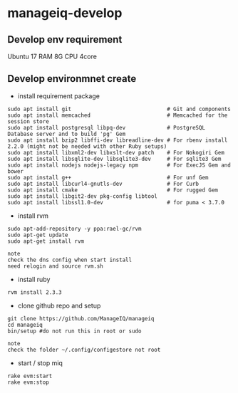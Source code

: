 # manageiq-develop

## Develop env requirement
Ubuntu 17
RAM 8G
CPU 4core

## Develop environmnet create

* install requirement package
```
sudo apt install git                              # Git and components
sudo apt install memcached                        # Memcached for the session store
sudo apt install postgresql libpq-dev             # PostgreSQL Database server and to build 'pg' Gem
sudo apt install bzip2 libffi-dev libreadline-dev # For rbenv install 2.2.0 (might not be needed with other Ruby setups)
sudo apt install libxml2-dev libxslt-dev patch    # For Nokogiri Gem
sudo apt install libsqlite-dev libsqlite3-dev     # For sqlite3 Gem
sudo apt install nodejs nodejs-legacy npm         # For ExecJS Gem and bower
sudo apt install g++                              # For unf Gem
sudo apt install libcurl4-gnutls-dev              # For Curb
sudo apt install cmake                            # For rugged Gem
sudo apt install libgit2-dev pkg-config libtool
sudo apt install libssl1.0-dev                    # for puma < 3.7.0

```

* install rvm
```
sudo apt-add-repository -y ppa:rael-gc/rvm
sudo apt-get update
sudo apt-get install rvm
```
```
note
check the dns config when start install
need relogin and source rvm.sh

```

* install ruby
```
rvm install 2.3.3
```

* clone github repo and setup
```
git clone https://github.com/ManageIQ/manageiq
cd manageiq
bin/setup #do not run this in root or sudo
```
```
note
check the folder ~/.config/configestore not root
```

* start / stop miq
```
rake evm:start
rake evm:stop
```
